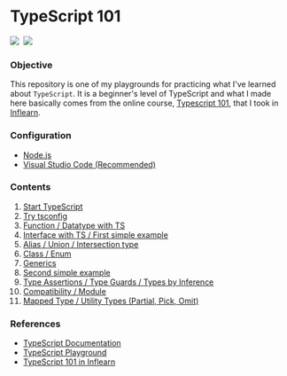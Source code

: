 # TypeScript 101

![](https://img.shields.io/badge/TypeScript-3178C6?logo=TypeScript&logoColor=white)&nbsp; ![](https://img.shields.io/badge/JavaScript-F7DF1E?logo=JavaScript&logoColor=black)

### Objective

This repository is one of my playgrounds for practicing what I've learned about `TypeScript`. It is a beginner's level of TypeScript and what I made here basically comes from the online course, [Typescript 101](https://www.inflearn.com/course/%ED%83%80%EC%9E%85%EC%8A%A4%ED%81%AC%EB%A6%BD%ED%8A%B8-%EC%9E%85%EB%AC%B8#), that I took in [Inflearn](https://www.inflearn.com/).

### Configuration

- [Node.js](https://nodejs.org/en/)
- [Visual Studio Code (Recommended)](https://code.visualstudio.com/download)

### Contents
1. [Start TypeScript](https://github.com/kko2017/Typescript101/tree/master/Basics/1_First)
2. [Try tsconfig](https://github.com/kko2017/Typescript101/tree/master/Basics/2_Second)
3. [Function / Datatype with TS](https://github.com/kko2017/Typescript101/tree/master/Basics/3_Third)
4. [Interface with TS / First simple example](https://github.com/kko2017/Typescript101/tree/master/Basics/4_Fourth)
5. [Alias / Union / Intersection type](https://github.com/kko2017/Typescript101/tree/master/Basics/5_Fifth)
6. [Class / Enum](https://github.com/kko2017/Typescript101/tree/master/Basics/6_Sixth)
7. [Generics](https://github.com/kko2017/Typescript101/tree/master/Basics/7_Seventh)
8. [Second simple example](https://github.com/kko2017/Typescript101/tree/master/Basics/8_Eighth/phone_address)
9. [Type Assertions / Type Guards / Types by Inference](https://github.com/kko2017/Typescript101/tree/master/Basics/9_nineth)
10. [Compatibility / Module](https://github.com/kko2017/Typescript101/tree/master/Basics/10_Tenth)
11. [Mapped Type / Utility Types (Partial, Pick, Omit)](https://github.com/kko2017/Typescript101/tree/master/Basics/11_Eleventh)

### References
+ [TypeScript Documentation](https://www.typescriptlang.org/docs/handbook/intro.html)
+ [TypeScript Playground](https://www.typescriptlang.org/play)
+ [TypeScript 101 in Inflearn](https://www.inflearn.com/course/%ED%83%80%EC%9E%85%EC%8A%A4%ED%81%AC%EB%A6%BD%ED%8A%B8-%EC%9E%85%EB%AC%B8#)
